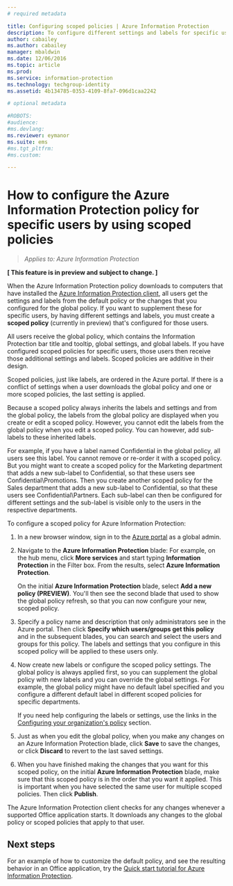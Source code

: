 ```yaml
---
# required metadata

title: Configuring scoped policies | Azure Information Protection
description: To configure different settings and labels for specific users, you must configure a scoped policy for Azure Information Protection. 
author: cabailey
ms.author: cabailey
manager: mbaldwin
ms.date: 12/06/2016
ms.topic: article
ms.prod:
ms.service: information-protection
ms.technology: techgroup-identity
ms.assetid: 4b134785-0353-4109-8fa7-096d1caa2242

# optional metadata

#ROBOTS:
#audience:
#ms.devlang:
ms.reviewer: eymanor
ms.suite: ems
#ms.tgt_pltfrm:
#ms.custom:

---
```


# How to configure the Azure Information Protection policy for specific users by using scoped policies

>*Applies to: Azure Information Protection*

**[ This feature is in preview and subject to change. ]**

When the Azure Information Protection policy downloads to computers that have installed the [Azure Information Protection client](https://www.microsoft.com/en-us/download/details.aspx?id=53018), all users get the settings and labels from the default policy or the changes that you configured for the global policy. If you want to supplement these for specific users, by having different settings and labels, you must create a **scoped policy** (currently in preview) that's configured for those users.

All users receive the global policy, which contains the Information Protection bar title and tooltip, global settings, and global labels. If you have configured scoped policies for specific users, those users then receive those additional settings and labels. Scoped policies are additive in their design.

Scoped policies, just like labels, are ordered in the Azure portal. If there is a conflict of settings when a user downloads the global policy and one or more scoped policies, the last setting is applied.

Because a scoped policy always inherits the labels and settings and from the global policy, the labels from the global policy are displayed when you create or edit a scoped policy. However, you cannot edit the labels from the global policy when you edit a scoped policy. You can however, add sub-labels to these inherited labels.

For example, if you have a label named Confidential in the global policy, all users see this label. You cannot remove or re-order it with a scoped policy. But you might want to create a scoped policy for the Marketing department that adds a new sub-label to Confidential, so that these users see Confidential\Promotions. Then you create another scoped policy for the Sales department that adds a new sub-label to Confidential, so that these users see Confidential\Partners. Each sub-label can then be configured for different settings and the sub-label is visible only to the users in the respective departments.


To configure a scoped policy for Azure Information Protection:

1. In a new browser window, sign in to the [Azure portal](https://portal.azure.com) as a global admin.

2. Navigate to the **Azure Information Protection** blade: For example, on the hub menu, click **More services** and start typing **Information Protection** in the Filter box. From the results, select **Azure Information Protection**. 

    On the initial **Azure Information Protection** blade, select **Add a new policy (PREVIEW)**. You'll then see the second blade that used to show the global policy refresh, so that you can now configure your new, scoped policy.

3. Specify a policy name and description that only administrators see in the Azure portal. Then click **Specify which users/groups get this policy** and in the subsequent blades, you can search and select the users and groups for this policy. The labels and settings that you configure in this scoped policy will be applied to these users only. 

4. Now create new labels or configure the scoped policy settings. The global policy is always applied first, so you can supplement the global policy with new labels and you can override the global settings. For example, the global policy might have no default label specified and you configure a different default label in different scoped policies for specific departments.

    If you need help configuring the labels or settings, use the links in the [Configuring your organization's policy](configure-policy.md#configuring-your-organizations-policy) section.

5. Just as when you edit the global policy, when you make any changes on an Azure Information Protection blade, click **Save** to save the changes, or click **Discard** to revert to the last saved settings. 

6. When you have finished making the changes that you want for this scoped policy, on the initial **Azure Information Protection** blade, make sure that this scoped policy is in the order that you want it applied. This is important when you have selected the same user for multiple scoped policies. Then click **Publish**. 

The Azure Information Protection client checks for any changes whenever a supported Office application starts. It downloads any changes to the global policy or scoped policies that apply to that user.

## Next steps

For an example of how to customize the default policy, and see the resulting behavior in an Office application, try the [Quick start tutorial for Azure Information Protection](../get-started/infoprotect-quick-start-tutorial.md).

